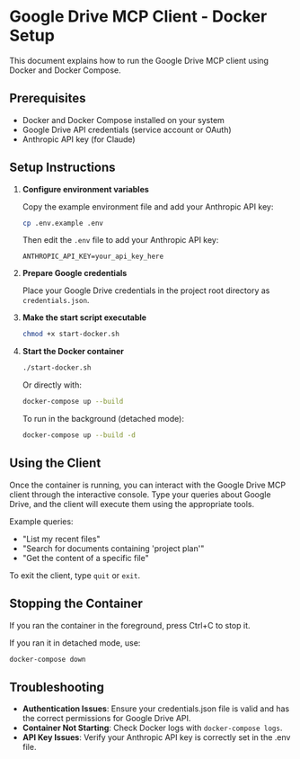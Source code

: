 # Google Drive MCP Client - Docker Setup

This document explains how to run the Google Drive MCP client using Docker and Docker Compose.

## Prerequisites

- Docker and Docker Compose installed on your system
- Google Drive API credentials (service account or OAuth)
- Anthropic API key (for Claude)

## Setup Instructions

1. **Configure environment variables**

   Copy the example environment file and add your Anthropic API key:

   ```bash
   cp .env.example .env
   ```

   Then edit the `.env` file to add your Anthropic API key:

   ```
   ANTHROPIC_API_KEY=your_api_key_here
   ```

2. **Prepare Google credentials**

   Place your Google Drive credentials in the project root directory as `credentials.json`.

3. **Make the start script executable**

   ```bash
   chmod +x start-docker.sh
   ```

4. **Start the Docker container**

   ```bash
   ./start-docker.sh
   ```

   Or directly with:

   ```bash
   docker-compose up --build
   ```

   To run in the background (detached mode):

   ```bash
   docker-compose up --build -d
   ```

## Using the Client

Once the container is running, you can interact with the Google Drive MCP client through the interactive console. Type your queries about Google Drive, and the client will execute them using the appropriate tools.

Example queries:
- "List my recent files"
- "Search for documents containing 'project plan'"
- "Get the content of a specific file"

To exit the client, type `quit` or `exit`.

## Stopping the Container

If you ran the container in the foreground, press Ctrl+C to stop it.

If you ran it in detached mode, use:

```bash
docker-compose down
```

## Troubleshooting

- **Authentication Issues**: Ensure your credentials.json file is valid and has the correct permissions for Google Drive API.
- **Container Not Starting**: Check Docker logs with `docker-compose logs`.
- **API Key Issues**: Verify your Anthropic API key is correctly set in the .env file.
